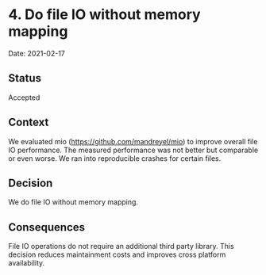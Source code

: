 # 4. Do file IO without memory mapping

Date: 2021-02-17

## Status

Accepted

## Context

We evaluated mio (https://github.com/mandreyel/mio) to improve overall file IO performance.
The measured performance was not better but comparable or even worse.
We ran into reproducible crashes for certain files.

## Decision

We do file IO without memory mapping.

## Consequences

File IO operations do not require an additional third party library.
This decision reduces maintainment costs and improves cross platform availability.
